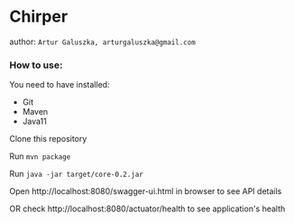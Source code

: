 # Chirper
author: `Artur Galuszka, arturgaluszka@gmail.com`
### How to use:
You need to have installed:
* Git
* Maven
* Java11

Clone this repository

Run  `mvn package`

Run `java -jar target/core-0.2.jar`

Open http://localhost:8080/swagger-ui.html in browser to see API details

OR check
http://localhost:8080/actuator/health
to see application's health
